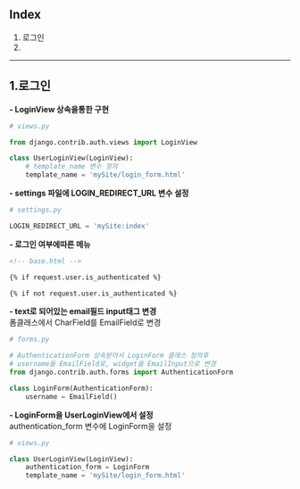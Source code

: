 ## Index
1. 로그인
2. 
---


1.로그인
---------


**- LoginView 상속을통한 구현**
```python
# views.py

from django.contrib.auth.views import LoginView

class UserLoginView(LoginView):
    # template_name 변수 정의
    template_name = 'mySite/login_form.html'
```


**- settings 파일에 LOGIN_REDIRECT_URL 변수 설정**
```python
# settings.py

LOGIN_REDIRECT_URL = 'mySite:index'
```


**- 로그인 여부에따른 메뉴**
```html
<!-- base.html -->

{% if request.user.is_authenticated %}

{% if not request.user.is_authenticated %}
```


**- text로 되어있는 email필드 input태그 변경**
<br>
폼클래스에서 CharField를 EmailField로 변경
```python
# forms.py

# AuthenticationForm 상속받아서 LoginForm 클래스 정의후
# username을 EmailField로, widget을 EmailInput으로 변경
from django.contrib.auth.forms import AuthenticationForm

class LoginForm(AuthenticationForm):
    username = EmailField()
```


**- LoginForm을 UserLoginView에서 설정**
<br>
authentication_form 변수에 LoginForm을 설정
```python
# views.py

class UserLoginView(LoginView):
    authentication_form = LoginForm
    template_name = 'mySite/login_form.html'
```
